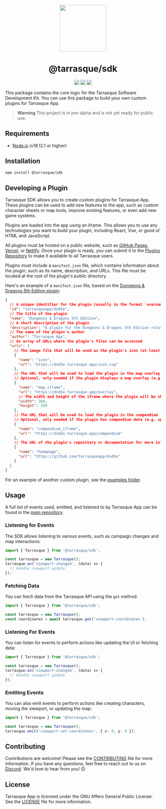 <p align="center">
  <a href="https://tarrasque.app">
    <img src="https://tarrasque.app/images/logo.svg" width="150" />
  </a>

  <h1 align="center">@tarrasque/sdk</h1>
</p>

<p align="center">
  <img src="https://img.shields.io/npm/v/%40tarrasque%2Fsdk" />
  <img src="https://img.shields.io/github/actions/workflow/status/tarrasqueapp/sdk/release.yaml" />
  <img src="https://img.shields.io/github/license/tarrasqueapp/sdk" />
</p>

This package contains the core logic for the Tarrasque Software Development Kit. You can use this package to build your own custom plugins for Tarrasque App.

> **Warning**
> This project is in pre-alpha and is not yet ready for public use.

## Requirements

- [Node.js](https://nodejs.org/en/) (v18.12.1 or higher)

## Installation

```sh
npm install @tarrasque/sdk
```

## Developing a Plugin

Tarrasque SDK allows you to create custom plugins for Tarrasque App. These plugins can be used to add new features to the app, such as custom character sheets or map tools, improve existing features, or even add new game systems.

Plugins are loaded into the app using an iframe. This allows you to use any technologies you want to build your plugin, including React, Vue, or good ol' HTML and JavaScript.

All plugins must be hosted on a public website, such as [GitHub Pages](https://pages.github.com/), [Vercel](https://vercel.com), or [Netlify](https://netlify.com). Once your plugin is ready, you can submit it to the [Plugins Repository](https://github.com/tarrasqueapp/plugins) to make it available to all Tarrasque users.

Plugins must include a `manifest.json` file, which contains information about the plugin, such as its name, description, and URLs. This file must be located at the root of the plugin's public directory.

Here's an example of a `manifest.json` file, based on the [Dungeons & Dragons 5th Edition plugin](https://github.com/tarrasqueapp/dnd5e):

```json
{
  // A unique identifier for the plugin (usually in the format `username/repo`)
  "id": "tarrasqueapp/dnd5e",
  // The title of the plugin
  "name": "Dungeons & Dragons 5th Edition",
  // A short description of the plugin
  "description": "A plugin for the Dungeons & Dragons 5th Edition ruleset",
  // The name of the plugin's author
  "author": "Tarrasque App",
  // An array of URLs where the plugin's files can be accessed
  "urls": [
    // The image file that will be used as the plugin's icon (at least 32x32 pixels)
    {
      "name": "icon",
      "url": "https://dnd5e.tarrasque.app/icon.svg"
    },
    // The URL that will be used to load the plugin in the map overlay
    // Optional, only needed if the plugin displays a map overlay (e.g. dice roller, character sheet, etc.)
    {
      "name": "map_iframe",
      "url": "https://dnd5e.tarrasque.app/overlay",
      // The width and height of the iframe where the plugin will be shown
      "width": 300,
      "height": 300
    },
    // The URL that will be used to load the plugin in the compendium
    // Optional, only needed if the plugin has compendium data (e.g. spells, monsters, abilities, etc.)
    {
      "name": "compendium_iframe",
      "url": "https://dnd5e.tarrasque.app/compendium"
    },
    // The URL of the plugin's repository or documentation for more information (optional)
    {
      "name": "homepage",
      "url": "https://github.com/tarrasqueapp/dnd5e"
    }
  ]
}
```

For an example of another custom plugin, see the [examples folder](https://github.com/tarrasqueapp/sdk/tree/main/examples).

## Usage

A full list of events used, emitted, and listened to by Tarrasque App can be found in the [main repository](https://github.com/tarrasqueapp/tarrasqueapp).

### Listening for Events

The SDK allows listening to various events, such as campaign changes and map interactions:

```ts
import { Tarrasque } from '@tarrasque/sdk';

const tarrasque = new Tarrasque();
tarrasque.on('viewport-changed', (data) => {
  // Handle viewport update
});
```

### Fetching Data

You can fetch data from the Tarrasque API using the `get` method:

```ts
import { Tarrasque } from '@tarrasque/sdk';

const tarrasque = new Tarrasque();
const coordinates = await tarrasque.get('viewport-coordinates');
```

### Listening For Events

You can listen for events to perform actions like updating the UI or fetching data:

```ts
import { Tarrasque } from '@tarrasque/sdk';

const tarrasque = new Tarrasque();
tarrasque.on('viewport-changed', (data) => {
  // Handle viewport update
});
```

### Emitting Events

You can also emit events to perform actions like creating characters, moving the viewport, or updating the map:

```ts
import { Tarrasque } from '@tarrasque/sdk';

const tarrasque = new Tarrasque();
tarrasque.emit('viewport-set-coordinates', { x: 0, y: 0 });
```

## Contributing

Contributions are welcome! Please see the [CONTRIBUTING](https://github.com/tarrasqueapp/.github/tree/main/CONTRIBUTING.md) file for more information. If you have any questions, feel free to reach out to us on [Discord](https://tarrasque.app/discord). We'd love to hear from you! 😊

## License

Tarrasque App is licensed under the GNU Affero General Public License. See the [LICENSE](LICENSE) file for more information.
